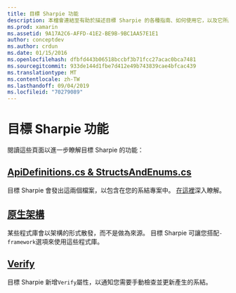 ```yaml
---
title: 目標 Sharpie 功能
description: 本檔會連結至有助於描述目標 Sharpie 的各種指南、如何使用它，以及它所產生的輸出。
ms.prod: xamarin
ms.assetid: 9A17A2C6-AFFD-41E2-BE9B-9BC1AA57E1E1
author: conceptdev
ms.author: crdun
ms.date: 01/15/2016
ms.openlocfilehash: dfbfd443b06518bccbf3b71fcc27acac0bca7481
ms.sourcegitcommit: 933de144d1fbe7d412e49b743839cae4bfcac439
ms.translationtype: MT
ms.contentlocale: zh-TW
ms.lasthandoff: 09/04/2019
ms.locfileid: "70279089"
---
```

# <a name="objective-sharpie-features"></a>目標 Sharpie 功能

閱讀這些頁面以進一步瞭解目標 Sharpie 的功能：

## <a name="apidefinitionscs--structsandenumscsapidefinitions-structsandenumsmd"></a>[**ApiDefinitions.cs & StructsAndEnums.cs**](apidefinitions-structsandenums.md)

目標 Sharpie 會發出這兩個檔案，以包含在您的系結專案中。 [在這裡](apidefinitions-structsandenums.md)深入瞭解。

## <a name="native-frameworksnative-frameworksmd"></a>[**原生架構**](native-frameworks.md)

某些程式庫會以架構的形式散發，而不是做為來源。
目標 Sharpie 可讓您搭配`-framework`選項來使用這些程式庫。

## <a name="verifyverifymd"></a>[**Verify**](verify.md)

目標 Sharpie 新增`Verify`屬性，以通知您需要手動檢查並更新產生的系結。 
